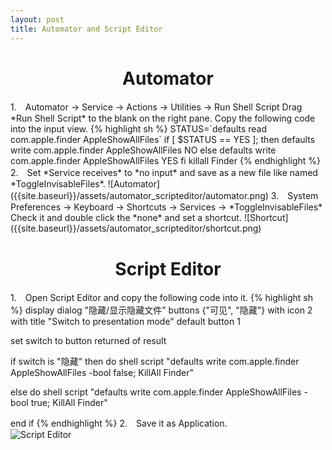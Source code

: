 ```yaml
---
layout: post
title: Automator and Script Editor
---
```


<h1 style="text-align:center">Automator</h1>
1.　Automator -> Service -> Actions -> Utilities -> Run Shell Script
Drag *Run Shell Script* to the blank on the right pane. Copy the following code
into the input view.
{% highlight sh %}
STATUS=`defaults read com.apple.finder AppleShowAllFiles`
if [ $STATUS == YES ];
then
defaults write com.apple.finder AppleShowAllFiles NO
else
defaults write com.apple.finder AppleShowAllFiles YES
fi
killall Finder
{% endhighlight %}
2.　Set *Service receives* to *no input* and save as a new file like named
*ToggleInvisableFiles*.  
![Automator]({{site.baseurl}}/assets/automator_scripteditor/automator.png)  
3.　System Preferences -> Keyboard -> Shortcuts ->
Services -> *ToggleInvisableFiles*  
Check it and double click the *none* and set a shortcut.  
![Shortcut]({{site.baseurl}}/assets/automator_scripteditor/shortcut.png)

<h1 style="text-align:center">Script Editor</h1>
1.　Open Script Editor and copy the following code into it.
{% highlight sh %}
display dialog "隐藏/显示隐藏文件" buttons {"可见", "隐藏"} with icon 2 with title "Switch to presentation mode" default button 1

set switch to button returned of result

if switch is "隐藏" then
	do shell script "defaults write com.apple.finder AppleShowAllFiles -bool false;
KillAll Finder"

else
	do shell script "defaults write com.apple.finder AppleShowAllFiles -bool true;
KillAll Finder"

end if
{% endhighlight %}
2.　Save it as Application.  
![Script Editor]({{site.baseurl}}/assets/automator_scripteditor/scripteditor.png)
